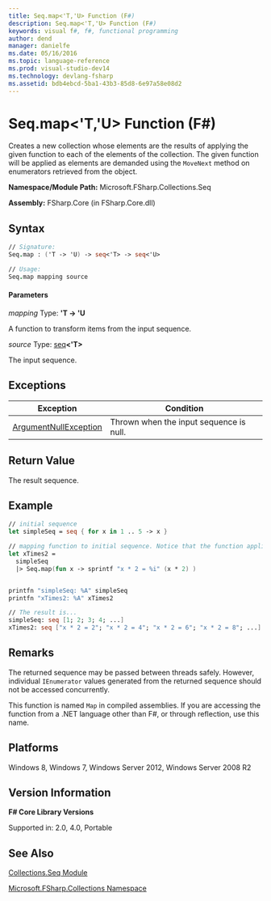 ```yaml
---
title: Seq.map<'T,'U> Function (F#)
description: Seq.map<'T,'U> Function (F#)
keywords: visual f#, f#, functional programming
author: dend
manager: danielfe
ms.date: 05/16/2016
ms.topic: language-reference
ms.prod: visual-studio-dev14
ms.technology: devlang-fsharp
ms.assetid: bdb4ebcd-5ba1-43b3-85d8-6e97a58e08d2
---
```


# Seq.map<'T,'U> Function (F#)

Creates a new collection whose elements are the results of applying the given function to each of the elements of the collection. The given function will be applied as elements are demanded using the `MoveNext` method on enumerators retrieved from the object.

**Namespace/Module Path:** Microsoft.FSharp.Collections.Seq

**Assembly:** FSharp.Core (in FSharp.Core.dll)


## Syntax

```fsharp
// Signature:
Seq.map : ('T -> 'U) -> seq<'T> -> seq<'U>

// Usage:
Seq.map mapping source
```

#### Parameters
*mapping*
Type: **'T -&gt; 'U**


A function to transform items from the input sequence.


*source*
Type: [seq](https://msdn.microsoft.com/library/2f0c87c6-8a0d-4d33-92a6-10d1d037ce75)**&lt;'T&gt;**


The input sequence.

## Exceptions

|Exception|Condition|
|----|----|
|[ArgumentNullException](https://msdn.microsoft.com/library/system.argumentnullexception.aspx)|Thrown when the input sequence is null.|

## Return Value
The result sequence.

## Example

```fsharp
// initial sequence
let simpleSeq = seq { for x in 1 .. 5 -> x }

// mapping function to initial sequence. Notice that the function applied by map can return any data type to the new sequence.
let xTimes2 =
  simpleSeq
  |> Seq.map(fun x -> sprintf "x * 2 = %i" (x * 2) )


printfn "simpleSeq: %A" simpleSeq
printfn "xTimes2: %A" xTimes2

// The result is...
simpleSeq: seq [1; 2; 3; 4; ...]
xTimes2: seq ["x * 2 = 2"; "x * 2 = 4"; "x * 2 = 6"; "x * 2 = 8"; ...]
```

## Remarks
The returned sequence may be passed between threads safely. However, individual `IEnumerator` values generated from the returned sequence should not be accessed concurrently.

This function is named `Map` in compiled assemblies. If you are accessing the function from a .NET language other than F#, or through reflection, use this name.


## Platforms
Windows 8, Windows 7, Windows Server 2012, Windows Server 2008 R2


## Version Information
**F# Core Library Versions**

Supported in: 2.0, 4.0, Portable




## See Also
[Collections.Seq Module](Collections.Seq-Module-%5BFSharp%5D.md)

[Microsoft.FSharp.Collections Namespace](Microsoft.FSharp.Collections-Namespace.md)
